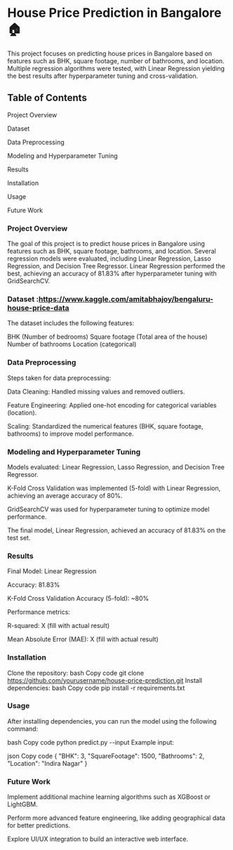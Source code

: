 # House Price Prediction in Bangalore 🏠
This project focuses on predicting house prices in Bangalore based on features such as BHK, square footage, number of bathrooms, and location. Multiple regression algorithms were tested, with Linear Regression yielding the best results after hyperparameter tuning and cross-validation.

## Table of Contents
Project Overview

Dataset

Data Preprocessing

Modeling and Hyperparameter Tuning

Results

Installation

Usage

Future Work

### Project Overview
The goal of this project is to predict house prices in Bangalore using features such as BHK, square footage, bathrooms, and location. Several regression models were evaluated, including Linear Regression, Lasso Regression, and Decision Tree Regressor. Linear Regression performed the best, achieving an accuracy of 81.83% after hyperparameter tuning with GridSearchCV.

### Dataset :https://www.kaggle.com/amitabhajoy/bengaluru-house-price-data
The dataset includes the following features:

BHK (Number of bedrooms)
Square footage (Total area of the house)
Number of bathrooms
Location (categorical)

### Data Preprocessing
Steps taken for data preprocessing:

Data Cleaning: Handled missing values and removed outliers.

Feature Engineering: Applied one-hot encoding for categorical variables (location).

Scaling: Standardized the numerical features (BHK, square footage, bathrooms) to improve model performance.

### Modeling and Hyperparameter Tuning
Models evaluated: Linear Regression, Lasso Regression, and Decision Tree Regressor.

K-Fold Cross Validation was implemented (5-fold) with Linear Regression, achieving an average accuracy of 80%.

GridSearchCV was used for hyperparameter tuning to optimize model performance.

The final model, Linear Regression, achieved an accuracy of 81.83% on the test set.

### Results
Final Model: Linear Regression

Accuracy: 81.83%

K-Fold Cross Validation Accuracy (5-fold): ~80%

Performance metrics:

R-squared: X (fill with actual result)

Mean Absolute Error (MAE): X (fill with actual result)

### Installation
Clone the repository:
bash
Copy code
git clone https://github.com/yourusername/house-price-prediction.git
Install dependencies:
bash
Copy code
pip install -r requirements.txt

### Usage
After installing dependencies, you can run the model using the following command:

bash
Copy code
python predict.py --input <input-data>
Example input:

json
Copy code
{
  "BHK": 3,
  "SquareFootage": 1500,
  "Bathrooms": 2,
  "Location": "Indira Nagar"
}

### Future Work
Implement additional machine learning algorithms such as XGBoost or LightGBM.

Perform more advanced feature engineering, like adding geographical data for better predictions.

Explore UI/UX integration to build an interactive web interface.
